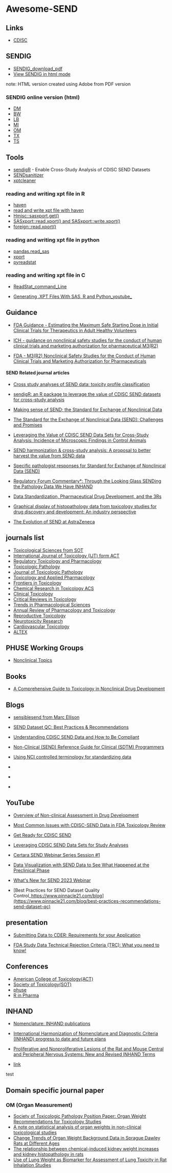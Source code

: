 # Awesome-SEND


## Links
- [CDISC](https://www.cdisc.org/standards/foundational/send)

## SENDIG
- [SENDIG_download_pdf](https://github.com/Yousuf28/Awesome-SEND/blob/main/paper/SENDIG_v3.1.1.pdf)
- [View SENDIG in html mode](https://yousuf28.github.io/Awesome-SEND/paper/SENDIG_v3.1.1.html)

note: HTML version created using Adobe from PDF version

### SENDIG online version (html)
- [DM](https://yousuf28.github.io/Awesome-SEND/paper/SENDIG_v3.1.1.html#bookmark175)
- [BW](https://yousuf28.github.io/Awesome-SEND/paper/SENDIG_v3.1.1.html#bookmark271)
- [LB](https://yousuf28.github.io/Awesome-SEND/paper/SENDIG_v3.1.1.html#bookmark288)
- [MI](https://yousuf28.github.io/Awesome-SEND/paper/SENDIG_v3.1.1.html#bookmark294)
- [OM](https://yousuf28.github.io/Awesome-SEND/paper/SENDIG_v3.1.1.html#bookmark297)
- [TX](https://yousuf28.github.io/Awesome-SEND/paper/SENDIG_v3.1.1.html#bookmark378)
- [TS](https://yousuf28.github.io/Awesome-SEND/paper/SENDIG_v3.1.1.html#bookmark389)


## Tools

- [sendigR](https://github.com/phuse-org/sendigR) - Enable Cross-Study Analysis of CDISC SEND Datasets
- [SENDsanitizer](https://github.com/sbutler5/SENDsanitizer)
- [xptcleaner](https://pypi.org/project/xptcleaner/)  

### reading  and writing xpt file in R  

- [haven](https://github.com/tidyverse/haven)
- [read and write xpt file with haven](https://haven.tidyverse.org/reference/read_xpt.html)
- [Hmisc::sasxport.get()](https://github.com/harrelfe/Hmisc)
- [SASxport::read.xport() and SASxport::write.xport()](https://github.com/r-gregmisc/SASxport)
- [foreign::read.xport()](https://cran.r-project.org/web/packages/foreign/index.html)


### reading  and writing xpt file in python  

- [pandas.read_sas](https://pandas.pydata.org/docs/reference/api/pandas.read_sas.html)
- [xport](https://github.com/selik/xport)
- [pyreadstat](https://github.com/Roche/pyreadstat)


### reading  and writing xpt file in C  

- [ReadStat_command_Line](https://github.com/WizardMac/ReadStat/)

- [Generating .XPT Files With SAS, R and Python_youtube_](https://www.youtube.com/watch?v=L-A5POEU-JE)

## Guidance
- [FDA Guidance - Estimating the Maximum Safe Starting Dose in Initial Clinical Trials for Therapeutics in Adult Healthy Volunteers](https://www.fda.gov/media/72309/download)

- [ICH - guidance on nonclinical safety studies for the conduct of human clinical trials and marketing authorization for pharmaceutical M3(R2)](https://database.ich.org/sites/default/files/M3_R2__Guideline.pdf)
- [FDA - M3(R2) Nonclinical Safety Studies for the Conduct of Human Clinical Trials and Marketing Authorization for Pharmaceuticals](https://www.fda.gov/media/71542/download)

#### SEND Related journal articles
- [Cross study analyses of SEND data: toxicity profile classification](https://academic.oup.com/toxsci/article/200/2/277/7690167)
- [sendigR: an R package to leverage the value of CDISC SEND datasets for cross-study analysis](https://www.frontiersin.org/journals/toxicology/articles/10.3389/ftox.2024.1392686/full)
- [Making sense of SEND; the Standard for Exchange of Nonclinical Data](https://pubmed.ncbi.nlm.nih.gov/29066334/)
- [The Standard for the Exchange of Nonclinical Data (SEND): Challenges and Promises](https://pubmed.ncbi.nlm.nih.gov/30295163/)
- [Leveraging the Value of CDISC SEND Data Sets for Cross-Study Analysis: Incidence of Microscopic Findings in Control Animals](https://pubs.acs.org/doi/10.1021/acs.chemrestox.0c00317)
- [SEND harmonization & cross-study analysis: A proposal to better harvest the value from SEND data](https://www.sciencedirect.com/science/article/pii/S027323001930306X?via%3Dihub)

- [Specific pathologist responses for Standard for Exchange of Nonclinical Data (SEND)](https://www.jstage.jst.go.jp/article/tox/30/3/30_2017-0019/_article)
- [Regulatory Forum Commentary*: Through the Looking Glass SENDing the Pathology Data We Have INHAND](https://journals.sagepub.com/doi/10.1177/0192623313485451?url_ver=Z39.88-2003&rfr_id=ori%3Arid%3Acrossref.org&rfr_dat=cr_pub++0pubmed&)

- [Data Standardization, Pharmaceutical Drug Development, and the 3Rs ](https://academic.oup.com/ilarjournal/article/57/2/109/2806926)

- [Graphical display of histopathology data from toxicology studies for drug discovery and development: An industry perspective](https://www.sciencedirect.com/science/article/pii/S0273230016302987?via%3Dihub#bbib1)

- [The Evolution of SEND at AstraZeneca](https://pubmed.ncbi.nlm.nih.gov/33974947/)

## journals list
- [Toxicological Sciences from SOT](https://academic.oup.com/toxsci)
- [International Journal of Toxicology (IJT) form ACT](https://www.actox.org/journal/about.asp)
- [Regulatory Toxicology and Pharmacology](https://www.sciencedirect.com/journal/regulatory-toxicology-and-pharmacology)
- [Toxicologic Pathology](https://journals.sagepub.com/home/TPX)
- [Journal of Toxicologic Pathology](https://www.jstage.jst.go.jp/browse/tox/-char/en)
- [Toxicology and Applied Pharmacology](https://www.sciencedirect.com/journal/toxicology-and-applied-pharmacology)
- [Frontiers in Toxicology](https://www.frontiersin.org/journals/toxicology)
- [Chemical Research in Toxicology ACS](https://pubs.acs.org/journal/crtoec) 
- [Clinical Toxicology](https://www.tandfonline.com/journals/ictx20)
- [Critical Reviews in Toxicology](https://www.tandfonline.com/journals/itxc20)
- [Trends in Pharmacological Sciences](https://www.cell.com/trends/pharmacological-sciences/home)
- [Annual Review of Pharmacology and Toxicology](https://www.annualreviews.org/content/journals/pharmtox)
- [Reproductive Toxicology](https://www.sciencedirect.com/journal/reproductive-toxicology)
- [Neurotoxicity Research](https://link.springer.com/journal/12640)
- [Cardiovascular Toxicology](https://link.springer.com/journal/12012)
- [ALTEX](https://www.altex.org/index.php/altex)

## PHUSE Working Groups
- [Nonclinical Topics](https://advance.phuse.global/display/WEL/Nonclinical+Topics)

## Books
- [A Comprehensive Guide to Toxicology in Nonclinical Drug Development](https://www.sciencedirect.com/book/9780128036204/a-comprehensive-guide-to-toxicology-in-nonclinical-drug-development)


## Blogs
- [sensiblesend from Marc Ellison](https://sensiblesend.blog/)

- [SEND Dataset QC: Best Practices & Recommendations](https://www.pinnacle21.com/blog/best-practices-recommendations-send-dataset-qc)
- [Understanding CDISC SEND Data and How to Be Compliant](https://www.allucent.com/resources/blog/understanding-cdisc-send-data-and-how-be-compliant)
- [Non-Clinical (SEND) Reference Guide for Clinical (SDTM) Programmers](https://www.lexjansen.com/pharmasug/2019/SS/PharmaSUG-2019-SS-317.pdf)
- [Using NCI controlled terminology for standardizing data](https://blog.formedix.com/using-nci-controlled-terminology-for-standardizing-data)
- []()
- []()
- []()

## YouTube
- [Overview of Non-clinical Assessment in Drug Development](https://www.youtube.com/watch?v=oG1_NYcgy3c&ab_channel=U.S.FoodandDrugAdministration)
- [Most Common Issues with CDISC-SEND Data in FDA Toxicology Review](https://www.youtube.com/watch?v=-PibvzF2p4Y&ab_channel=U.S.FoodandDrugAdministration)
- [Get Ready for CDISC SEND](https://www.youtube.com/watch?v=Zs7-iMCVyw0&ab_channel=Certara)

- [Leveraging CDISC SEND Data Sets for Study Analyses](https://www.youtube.com/watch?v=NqCjcXT6eyk&ab_channel=TransCelerateBioPharma)
- [Certara SEND Webinar Series Session #1](https://www.youtube.com/watch?v=EX4fxdNEZZo&t=2212s&ab_channel=Certara)
- [Data Visualization with SEND Data to See What Happened at the Preclinical Phase](https://www.youtube.com/watch?v=c_pj5ybSbJo&ab_channel=Certara)
- [What's New for SEND 2023 Webinar](https://www.youtube.com/watch?v=R8O9yDydLPc&ab_channel=Certara)
- [Best Practices for SEND Dataset Quality Control_https://www.pinnacle21.com/blog](https://www.pinnacle21.com/blog/best-practices-recommendations-send-dataset-qc)  

## presentation


- [Submitting Data to CDER:
Requirements for your Application](https://www.fda.gov/media/160958/download)

- [FDA Study Data Technical Rejection Criteria (TRC):
What you need to know!](https://www.fda.gov/media/160967/download)

## Conferences 

- [American College of Toxicology(ACT)](http://www.actox.org/index.asp)
- [Society of Toxicology(SOT)](https://www.toxicology.org/events/am/AM2023/index.asp)
- [phuse](https://phuse.global/)
- [R in Pharma](https://rinpharma.com/)

## INHAND


- [Nomenclature: INHAND publications](https://www.goreni.org/gr3_nom_inhand_publ.php)
- [International Harmonization of Nomenclature and Diagnostic Criteria (INHAND) progress to date and future plans](https://www.ncbi.nlm.nih.gov/pmc/articles/PMC4337500/)

- [Proliferative and Nonproliferative Lesions of the Rat and Mouse Central and Peripheral Nervous Systems: New and Revised INHAND Terms](https://journals.sagepub.com/doi/full/10.1177/0192623320951154)
- [link](j.html)

test

## Domain specific journal paper

### OM (Organ Measurement)
- [Society of Toxicologic Pathology Position Paper: Organ Weight Recommendations for Toxicology Studies](https://journals.sagepub.com/doi/full/10.1080/01926230701595300)
- [A note on statistical analysis of organ weights in non-clinical toxicological studies](https://www.sciencedirect.com/science/article/pii/S0041008X09002609?via%3Dihub)
- [Change Trends of Organ Weight Background Data in Sprague Dawley Rats at Different Ages](https://pmc.ncbi.nlm.nih.gov/articles/PMC3620211/)
- [The relationship between chemical-induced kidney weight increases and kidney histopathology in rats](https://analyticalsciencejournals.onlinelibrary.wiley.com/doi/10.1002/jat.3036)
- [Use of Lung Weight as Biomarker for Assessment of Lung Toxicity in Rat Inhalation Studies](https://journals.sagepub.com/doi/10.1177/0192623312470763?url_ver=Z39.88-2003&rfr_id=ori:rid:crossref.org&rfr_dat=cr_pub%20%200pubmed)


